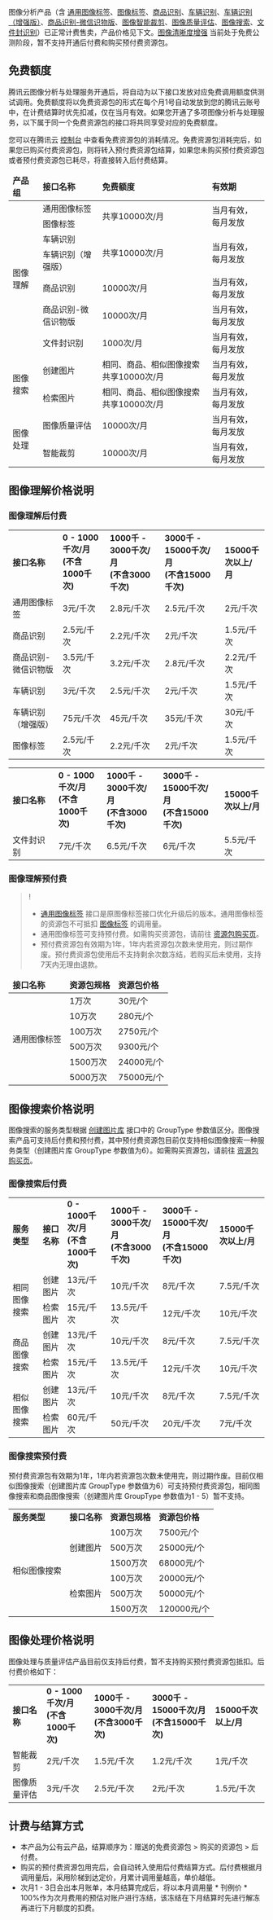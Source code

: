 图像分析产品（含 [通用图像标签](https://cloud.tencent.com/document/product/865/75196)、[图像标签](https://cloud.tencent.com/document/api/865/35471)、[商品识别](https://cloud.tencent.com/document/api/865/36457)、[车辆识别](https://cloud.tencent.com/document/api/865/36456)、[车辆识别（增强版）](https://cloud.tencent.com/document/api/865/72553)、[商品识别-微信识物版](https://cloud.tencent.com/document/api/865/43354)、[图像智能裁剪](https://cloud.tencent.com/document/api/865/38899)、[图像质量评估](https://cloud.tencent.com/document/api/865/36899)、[图像搜索](https://cloud.tencent.com/document/product/865/63483)、[文件封识别](https://cloud.tencent.com/document/product/865/75554)）已正常计费售卖，产品价格见下文。[图像清晰度增强](https://cloud.tencent.com/document/api/865/36902) 当前处于免费公测阶段，暂不支持开通后付费和购买预付费资源包。

## 免费额度
腾讯云图像分析与处理服务开通后，将自动为以下接口发放对应免费调用额度供测试调用。免费额度将以免费资源包的形式在每个月1号自动发放到您的腾讯云账号中，在计费结算时优先扣减，仅在当月有效。如果您开通了多项图像分析与处理服务，以下属于同一个免费资源包的接口将共同享受对应的免费额度。

您可以在腾讯云 [控制台](https://console.cloud.tencent.com/tiia) 中查看免费资源包的消耗情况。免费资源包消耗完后，如果您已购买付费资源包，则将转入预付费资源包结算，如果您未购买预付费资源包或者预付费资源包已耗尽，将直接转入后付费结算。

<table>
<thead>
<tr>
<td><strong>产品组</strong></td>
<td><strong>接口名称</strong></td>
<td><strong>免费额度</strong></td>
<td><strong>有效期</strong></td>
</tr>
</thead>
<tbody><tr>
<td rowspan="7">图像理解</td>
<td>通用图像标签</td>
<td rowspan="2">共享10000次/月</td>
<td rowspan="2">当月有效，每月发放</td>
</tr>
<tr> 
<td>图像标签</td>  
</tr>
<tr> 
<td>车辆识别</td>
<td  rowspan="2">共享10000次/月</td>
<td rowspan="2">当月有效，每月发放</td>
</tr>
<tr> 
<td>车辆识别（增强版）</td> 
</tr>
<tr> 
<td>商品识别</td>
<td>10000次/月</td>
<td>当月有效，每月发放</td>
</tr>
<tr> 
<td>商品识别-微信识物版</td>
<td>10000次/月</td>
<td>当月有效，每月发放</td>
</tr>
<tr> 
<td>文件封识别</td>
<td>1000次/月</td>
<td>当月有效，每月发放</td>
</tr>
<tr>
<td rowspan="2">图像搜索</td>
<td>创建图片</td>
<td>相同、商品、相似图像搜索共享10000次/月</td>
<td>当月有效，每月发放</td>
</tr>
<tr> 
<td>检索图片</td>
<td>相同、商品、相似图像搜索共享10000次/月</td>
<td>当月有效，每月发放</td>
</tr>
<tr>
<td rowspan="2">图像处理</td>
<td>图像质量评估</td>
<td>10000次/月</td>
<td>当月有效，每月发放</td>
</tr>
<tr> 
<td>智能裁剪</td>
<td>10000次/月</td>
<td>当月有效，每月发放</td>
</tr>
</tbody></table>

## 图像理解价格说明


### 图像理解后付费

<table>
  <tbody>
    <tr >
      <td width="200px">
        <strong>接口名称</strong></td>
      <td width="160px">
        <strong>0 - 1000千次/月</br>(不含1000千次)</strong></td>
      <td width="210px">
			<strong>1000千 - 3000千次/月</br>(不含3000千次) </strong></td>
      <td width="220px">
			<strong >3000千 - 15000千次/月</br>(不含15000千次) </strong></td>
      <td width="113px">
        <strong >15000千次以上/月</strong></td>
    </tr>
     <td >通用图像标签</td>
      <td >3元/千次</td>
      <td>2.8元/千次</td>
      <td >2.5元/千次</td>
      <td>2元/千次</td></tr>
    <tr >
      <td >商品识别</td>
      <td >2.5元/千次</td>
      <td >2.2元/千次</td>
      <td >2元/千次</td>
      <td >1.5元/千次</td></tr>
    <tr >
      <td >商品识别-微信识物版</td>
      <td>3.5元/千次</td>
      <td >3.2元/千次</td>
      <td >2.8元/千次</td>
      <td >2.2元/千次</td></tr>
    <tr >
      <td >车辆识别</td>
      <td >3元/千次</td>
      <td>2.5元/千次</td>
      <td>2元/千次</td>
      <td >1.5元/千次</td></tr>
     <tr >
      <td >车辆识别（增强版）</td>
      <td >75元/千次</td>
      <td>45元/千次</td>
      <td>35元/千次</td>
      <td >30元/千次</td></tr>
		<tr>
      <td >图像标签</td>
      <td >2.5元/千次</td>
      <td>2.2元/千次</td>
      <td >2元/千次</td>
      <td>1.5元/千次</td></tr>
		<tr>
  </tbody>
</table>

<table>
  <tbody>
    <tr >
    <td width="200px">
        <strong>接口名称</strong></td>
      <td width="160px">
        <strong>0 - 1000千次/月</br>(不含1000千次)</strong></td>
      <td width="210px">
			<strong>1000千 - 3000千次/月</br>(不含3000千次) </strong></td>
      <td width="220px">
			<strong >3000千 - 15000千次/月</br>(不含15000千次) </strong></td>
      <td width="113px">
        <strong >15000千次以上/月</strong></td>
    </tr>
    <td >文件封识别</td>
     <td >7元/千次</td>
     <td>6.5元/千次</td>
     <td >6元/千次</td>
     <td>5.5元/千次</td></tr>
</table>


### 图像理解预付费

>! 
>- [通用图像标签](https://cloud.tencent.com/document/product/865/75196) 接口是原图像标签接口优化升级后的版本。通用图像标签的资源包不可抵扣 [图像标签](https://cloud.tencent.com/document/product/865/35471) 的调用量。
>- 通用图像标签可支持预付费。如需购买资源包，请前往 [资源包购买页](https://buy.cloud.tencent.com/tiia)。
>- 预付费资源包有效期为1年，1年内若资源包次数未使用完，则过期作废。预付费资源包使用后不支持剩余次数冻结，若购买后未使用，支持7天内无理由退款。


<table>
<thead>
<tr>
<td>  <strong> 接口名称  </strong></td>
<td><strong>资源包规格</strong></td>
<td><strong>资源包价格</strong></td>
</tr>
</thead>
<tbody><tr>
<td rowspan="6">通用图像标签</td>
<td>1万次</td>
<td>30元/个</td>
</tr>
<tr> 
<td>10万次</td>
<td>280元/个</td>
</tr>
<tr> 
<td>100万次</td>
<td>2750元/个</td>
</tr>
<tr> 
<td>500万次</td>
<td>9300元/个</td>
</tr>
<tr> 
<td>1500万次</td>
<td>24000元/个</td>
</tr>
<tr> 
<td>5000万次</td>
<td>75000元/个</td>
</tr>
</tbody></table>



## 图像搜索价格说明
图像搜索的服务类型根据 [创建图片库](https://cloud.tencent.com/document/product/865/63488) 接口中的 GroupType 参数值区分。图像搜索产品可支持后付费和预付费，其中预付费资源包目前仅支持相似图像搜索一种服务类型（创建图片库 GroupType 参数值为6）。如需购买资源包，请前往 [资源包购买页](https://buy.cloud.tencent.com/tiia_search)。

### 图像搜索后付费


<table>
  <tbody>
    <tr>
				<td>
        <strong>服务类型</strong></td>
      <td>
        <strong>接口名称</strong></td>
      <td>
        <strong>0 - 1000千次/月<br>(不含1000千次)</strong></td>
      <td>
            <strong>1000千 - 3000千次/月<br>(不含3000千次) </strong></td>
      <td>
            <strong>3000千 - 15000千次/月<br>(不含15000千次) </strong></td>
      <td>
        <strong>15000千次以上/月</strong></td>
    </tr>
    <tr>
      <td rowspan="2">相同图像搜索</td>
      <td>创建图片</td>
      <td>13元/千次</td>
      <td>10元/千次</td>
      <td>8元/千次</td>
      <td>7.5元/千次</td></tr>
    <tr>
      <td>检索图片</td>
      <td>15元/千次</td>
      <td>13.5元/千次</td>
      <td>12元/千次</td>
      <td>10元/千次</td></tr>
    <tr>
			<td rowspan="2">商品图像搜索</td>
      <td>创建图片</td>
      <td>13元/千次</td>
      <td>10元/千次</td>
      <td>8元/千次</td>
      <td>7.5元/千次</td></tr>
    <tr>
      <td>检索图片</td>
      <td>15元/千次</td>
      <td>13.5元/千次</td>
      <td>12元/千次</td>
      <td>10元/千次</td></tr>
     <tr>
		 <td rowspan="2">相似图像搜索</td>
      <td>创建图片</td>
      <td>13元/千次</td>
      <td>10元/千次</td>
      <td>8元/千次</td>
      <td>7.5元/千次</td></tr>
			<tr>
      <td>检索图片</td>
      <td>60元/千次</td>
      <td>50元/千次</td>
      <td>20元/千次</td>
      <td>7元/千次</td></tr>
  </tbody>
</table>

### 图像搜索预付费
预付费资源包有效期为1年，1年内若资源包次数未使用完，则过期作废。目前仅相似图像搜索（创建图片库 GroupType 参数值为6）可支持预付费资源包，相同图像搜索和商品图像搜索（创建图片库 GroupType 参数值为1 - 5）暂不支持。

<table>
  <tbody>
    <tr>
				<td>
        <strong>服务类型</strong></td>
      <td>
        <strong>接口名称</strong></td>
      <td>
        <strong>资源包规格</strong></td>
      <td>
            <strong>资源包价格 </strong></td>
    </tr>
    <tr>
      <td rowspan="6">相似图像搜索</td>
      <td rowspan="3">创建图片</td>
      <td>100万次</td>
      <td>7500元/个</td>
			</tr>
    <tr>
      <td>500万次</td>
      <td>25000元/个</td>
			</tr>
    <tr>
      <td>1500万次</td>
      <td>68000元/个</td>
			</tr>
    <tr>
			 <td rowspan="3">检索图片</td>
      <td>100万次</td>
      <td>20000元/个</td>
			</tr>
     <tr> 
      <td>500万次</td>
      <td>50000元/个</td>
			</tr>
			<tr>
      <td>1500万次</td>
      <td>120000元/个</td>
			</tr>
  </tbody>
</table>

## 图像处理价格说明
图像处理与质量评估产品目前仅支持后付费，暂不支持购买预付费资源包抵扣。后付费价格如下：

<table>
  <tbody>
    <tr>
				<td>
        <strong>接口名称</strong></td>
      <td>
        <strong>0 - 1000千次/月<br>(不含1000千次)</strong></td>
      <td>
            <strong>1000千 - 3000千次/月<br>(不含3000千次) </strong></td>
      <td>
            <strong>3000千 - 15000千次/月<br>(不含15000千次) </strong></td>
      <td>
        <strong>15000千次以上/月</strong></td>
    </tr>
    <tr>
      <td>智能裁剪</td>
      <td>2元/千次</td>
      <td>1.5元/千次</td>
      <td>1.2元/千次</td>
      <td>1元/千次</td></tr>
    <tr>
      <td>图像质量评估</td>
      <td>3元/千次</td>
      <td>2.5元/千次</td>
      <td>2元/千次</td>
      <td>1.5元/千次</td></tr>
  </tbody>
</table>

## 计费与结算方式
- 本产品为公有云产品，结算顺序为：赠送的免费资源包 > 购买的资源包 > 后付费。
- 购买的预付费资源包用完后，会自动转入使用后付费结算方式。后付费根据月调用量后，采用阶梯到达定价，月累计调用量越高，单价越低。
- 次月1 - 3日会出本月账单，本月结算完成后，将以本月调用量 * 刊例价 * 100%作为次月费用的预估对账户进行冻结，该冻结在下月结算时先进行解冻再进行下月额度的扣费。


